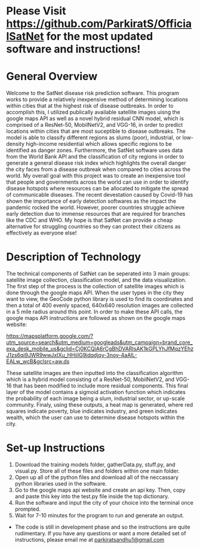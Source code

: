 # Please Visit https://github.com/ParkiratS/OfficialSatNet for the most updated software and instructions!

# General Overview

 Welcome to the SatNet disease risk prediction software. This program works to provide a relatively inexpensive method of determining locations within cities that at the highest risk of disease outbreaks. In order to accomplish this, I utilized publically available satellite images uisng the google maps API as well as a novel hybrid residual CNN model, which is comprised of a ResNet-50, MobilNetV2, and VGG-16, in order to predict locations within cities that are most suceptible to disease outbreaks. The model is able to classify different regions as slums (poor), industrial, or low-density high-income residential which allows specific regions  to be identified as danger zones. Furthermore, the SatNet software uses  data from the World Bank API and the classification of city regions in order to generate a general disease risk index which highlights the overall danger the city faces from a disease outbreak when compared to cities across the world. My overall goal with this project was to create an inexpensive tool that people and governments across the world can use in order to identify disease hotspots where resources can be allocated to mitigate the spread of communicable diseases. The recent devestation caused by Covid-19 has shown the importance of early detection softwares as the impact the pandemic rocked the world. However, poorer countries struggle achieve early detection due to immense resources that are required for branches like the CDC and WHO. My hope is that SatNet can provide a cheap alternative for struggling countries so they can protect their citizens as effectively as everyone else!

# Description of Technology

The technical components of SatNet can be seperated into 3 main groups: satellite image collection, classification model, and the data visualization. The first step of the process is the collection of satellite images which is done through the google maps API. When the user types in the city they want to view, the GeoCode python library is used to find its coordinates and then a total of 400 evenly spaced, 640x640 resolution images are collected in a 5 mile radius around this point. In order to make these API calls, the google maps API instructions are followed as shown on the google maps website: 

https://mapsplatform.google.com/?utm_source=search&utm_medium=googleads&utm_campaign=brand_core_exa_desk_mobile_us&gclid=Cj0KCQiA6rCgBhDVARIsAK1kGPLYhJfMqzYEhzJ1zs6qi9JWR9wwJxIXu_HHiiIG9idqdjqy-3nov-4aAlL-EALw_wcB&gclsrc=aw.ds

These satellite images are then inputted into the classification algorithm which is a hybrid model consisting of a ResNet-50, MobilNetV2, and VGG-16 that has been modified to include more residual components. This final layer of the model contains a sigmoid activation function which indicates the probability of each image being a slum, industrial sector, or up-scale community. Finaly, using these outputs, a heat map is generated, where red squares indicate poverty, blue indicates industry, and green indicates wealth, which the user can use to determine disease hotspots within the city.


# Set-up Instructions

1. Download the training models folder, gatherData.py, stuff.py, and visual.py. Store all of these files and folders within one main folder.
2. Open up all of the python files and download all of the neccassary python libraries used in the software. 
3. Go to the google maps api website and create an api key. Then, copy and paste this key into the test.py file inside the top dictionary.
4. Run the software and input the city of your choice into the terminal once prompted. 
5. Wait for 7-10 minutes for the program to run and generate an output.

* The code is still in development phase and so the instructions are quite rudimentary. If you have any questions or want a more detailed set of instructions, please email me at parkiratsandhu1@gmail.com
